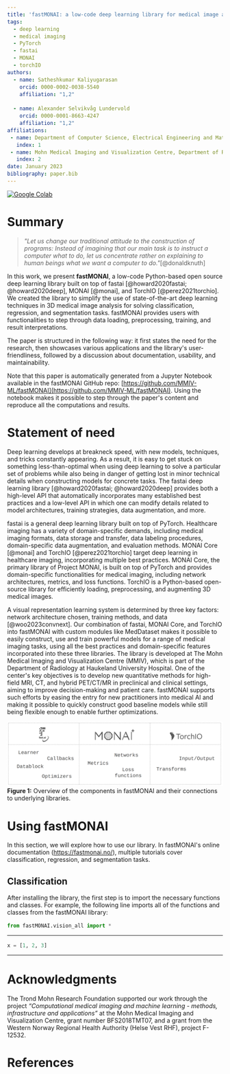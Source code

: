 ```yaml
---
title: 'fastMONAI: a low-code deep learning library for medical image analysis'
tags:
  - deep learning
  - medical imaging
  - PyTorch
  - fastai
  - MONAI
  - torchIO
authors:
  - name: Satheshkumar Kaliyugarasan
    orcid: 0000-0002-0038-5540
    affiliation: "1,2" 
    
  - name: Alexander Selvikvåg Lundervold
    orcid: 0000-0001-8663-4247
    affiliation: "1,2" 
affiliations:
 - name: Department of Computer Science, Electrical Engineering and Mathematical Sciences, Western Norway University of Applied Sciences, Bergen, Norway
   index: 1
 - name: Mohn Medical Imaging and Visualization Centre, Department of Radiology, Haukeland University Hospital, Bergen, Norway
   index: 2
date: January 2023
bibliography: paper.bib
---
```

[![Google Colab](https://colab.research.google.com/assets/colab-badge.svg)](https://colab.research.google.com/github/MMIV-ML/fastMONAI/blob/master/paper/paper.ipynb)

# Summary

> _"Let us change our traditional attitude to the construction of programs: Instead of imagining that our main task is to instruct a computer what to do, let us concentrate rather on explaining to human beings what we want a computer to do."_[@donaldknuth]

In this work, we present <b>fastMONAI</b>, a low-code Python-based open source deep learning library built on top of fastai [@howard2020fastai; @howard2020deep], MONAI [@monai], and TorchIO [@perez2021torchio]. We created the library to simplify the use of state-of-the-art deep learning techniques in 3D medical image analysis for solving classification, regression, and segmentation tasks. fastMONAI provides users with functionalities to step through data loading, preprocessing, training, and result interpretations.

The paper is structured in the following way: it first states the need for the research, then showcases various applications and the library's user-friendliness, followed by a discussion about documentation, usability, and maintainability.

Note that this paper is automatically generated from a Jupyter Notebook available in the fastMONAI GitHub repo: [https://github.com/MMIV-ML/fastMONAI](https://github.com/MMIV-ML/fastMONAI). Using the notebook makes it possible to step through the paper's content and reproduce all the computations and results.

# Statement of need 

Deep learning develops at breakneck speed, with new models, techniques, and tricks constantly appearing. As a result, it is easy to get stuck on something less-than-optimal when using deep learning to solve a particular set of problems while also being in danger of getting lost in minor technical details when constructing models for concrete tasks. The fastai deep learning library [@howard2020fastai; @howard2020deep] provides both a high-level API that automatically incorporates many established best practices and a low-level API in which one can modify details related to model architectures, training strategies, data augmentation, and more. 

fastai is a general deep learning library built on top of PyTorch. Healthcare imaging has a variety of domain-specific demands, including medical imaging formats, data storage and transfer, data labeling procedures, domain-specific data augmentation, and evaluation methods. MONAI Core [@monai] and TorchIO [@perez2021torchio] target deep learning in healthcare imaging, incorporating multiple best practices. MONAI Core, the primary library of Project MONAI, is built on top of PyTorch and provides domain-specific functionalities for medical imaging, including network architectures, metrics, and loss functions. 
TorchIO is a Python-based open-source library for efficiently loading, preprocessing, and augmenting 3D medical images. 

A visual representation learning system is determined by three key factors: network architecture chosen, training methods, and data [@woo2023convnext]. Our combination of fastai, MONAI Core, and TorchIO into fastMONAI with custom modules like MedDataset makes it possible to easily construct, use and train powerful models for a range of medical imaging tasks, using all the best practices and domain-specific features incorporated into these three libraries. The library is developed at The Mohn Medical Imaging and Visualization Centre (MMIV), which is part of the Department of Radiology at Haukeland University Hospital. One of the center's key objectives is to develop new quantitative methods for high-field MRI, CT, and hybrid PET/CT/MR in preclinical and clinical settings, aiming to improve decision-making and patient care. fastMONAI supports such efforts by easing the entry for new practitioners into medical AI and making it possible to quickly construct good baseline models while still being flexible enough to enable further optimizations.

![Overview of the components in fastMONAI and their connections to underlying libraries](paper_files/diagram.png)
<br>
**Figure 1:** Overview of the components in fastMONAI and their connections to underlying libraries. 

# Using fastMONAI

In this section, we will explore how to use our library. In fastMONAI's online documentation (https://fastmonai.no/), multiple tutorials cover classification, regression, and segmentation tasks. 

## Classification

After installing the library, the first step is to import the necessary functions and classes. For example, the following line imports all of the functions and classes from the fastMONAI library: 


```python
from fastMONAI.vision_all import *
```

***
```python
x = [1, 2, 3]
```
***



# Acknowledgments

The Trond Mohn Research Foundation supported our work through the project _“Computational medical imaging and machine learning - methods, infrastructure and applications”_ at the Mohn Medical Imaging and Visualization Centre, grant number BFS2018TMT07, and a grant from the Western Norway Regional Health Authority (Helse Vest RHF), project F-12532.

# References
